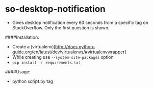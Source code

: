 # so-desktop-notification
* Gives desktop notification every 60 seconds from a specific tag on
  StackOverflow. Only the first question is shown.

####Installation:
* Create a (virtualenv)[http://docs.python-guide.org/en/latest/dev/virtualenvs/#virtualenvwrapper]
* While creating use `--system-site-packages` option
* `pip install -r requirements.txt`

####Usage:
* python script.py tag

